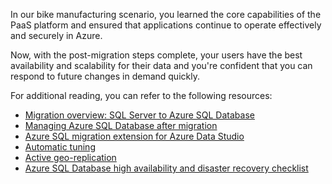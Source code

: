 In our bike manufacturing scenario, you learned the core capabilities of the PaaS platform and ensured that applications continue to operate effectively and securely in Azure.

Now, with the post-migration steps complete, your users have the best availability and scalability for their data and you're confident that you can respond to future changes in demand quickly. 

For additional reading, you can refer to the following resources:

- [Migration overview: SQL Server to Azure SQL Database](/azure/azure-sql/migration-guides/database/sql-server-to-sql-database-overview)
- [Managing Azure SQL Database after migration](/azure/azure-sql/database/manage-data-after-migrating-to-database)
- [Azure SQL migration extension for Azure Data Studio](/sql/azure-data-studio/extensions/azure-sql-migration-extension)
- [Automatic tuning](/azure/azure-sql/database/automatic-tuning-overview)
- [Active geo-replication](/azure/azure-sql/database/active-geo-replication-overview)
- [Azure SQL Database high availability and disaster recovery checklist](/azure/azure-sql/database/high-availability-disaster-recovery-checklist)
